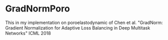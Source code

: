 # GradNormPoro
This in my implementation on poroelastodynamic of Chen et al. "GradNorm: Gradient Normalization for Adaptive Loss Balancing in Deep Multitask Networks" ICML 2018
